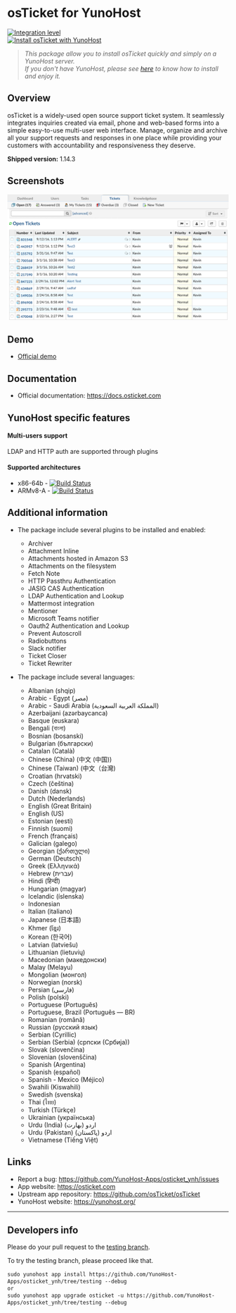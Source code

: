 # osTicket for YunoHost

[![Integration level](https://dash.yunohost.org/integration/osticket.svg)](https://dash.yunohost.org/appci/app/osticket)  
[![Install osTicket with YunoHost](https://install-app.yunohost.org/install-with-yunohost.png)](https://install-app.yunohost.org/?app=osticket)

> *This package allow you to install osTicket quickly and simply on a YunoHost server.  
If you don't have YunoHost, please see [here](https://yunohost.org/#/install) to know how to install and enjoy it.*

## Overview
osTicket is a widely-used open source support ticket system. It seamlessly integrates inquiries created via email, phone and web-based forms into a simple easy-to-use multi-user web interface. Manage, organize and archive all your support requests and responses in one place while providing your customers with accountability and responsiveness they deserve.

**Shipped version:** 1.14.3

## Screenshots

![](screenshot.png)

## Demo

* [Official demo](http://www.ostickethacks.com/demo/demo_info.php)

## Documentation

 * Official documentation: https://docs.osticket.com

## YunoHost specific features

#### Multi-users support

LDAP and HTTP auth are supported through plugins

#### Supported architectures

* x86-64b - [![Build Status](https://ci-apps.yunohost.org/ci/logs/osticket%20%28Apps%29.svg)](https://ci-apps.yunohost.org/ci/apps/osticket/)
* ARMv8-A - [![Build Status](https://ci-apps-arm.yunohost.org/ci/logs/osticket%20%28Apps%29.svg)](https://ci-apps-arm.yunohost.org/ci/apps/osticket/)

## Additional information

* The package include several plugins to be installed and enabled:
  - Archiver
  - Attachment Inline
  - Attachments hosted in Amazon S3
  - Attachments on the filesystem
  - Fetch Note
  - HTTP Passthru Authentication
  - JASIG CAS Authentication
  - LDAP Authentication and Lookup
  - Mattermost integration
  - Mentioner
  - Microsoft Teams notifier
  - Oauth2 Authentication and Lookup
  - Prevent Autoscroll
  - Radiobuttons
  - Slack notifier
  - Ticket Closer
  - Ticket Rewriter

* The package include several languages:
  - Albanian (shqip)
  - Arabic - Egypt (مصر)
  - Arabic - Saudi Arabia (المملكة العربية السعودية)
  - Azerbaijani (azərbaycanca)
  - Basque (euskara)
  - Bengali (বাংলা)
  - Bosnian (bosanski)
  - Bulgarian (български)
  - Catalan (Català)
  - Chinese (China) (中文 (中国))
  - Chinese (Taiwan) (中文（台灣)
  - Croatian (hrvatski)
  - Czech (čeština)
  - Danish (dansk)
  - Dutch (Nederlands)
  - English (Great Britain)
  - English (US)
  - Estonian (eesti)
  - Finnish (suomi)
  - French (français)
  - Galician (galego)
  - Georgian (ქართული)
  - German (Deutsch)
  - Greek (Ελληνικά)
  - Hebrew (עברית)
  - Hindi (हिन्दी)
  - Hungarian (magyar)
  - Icelandic (íslenska)
  - Indonesian
  - Italian (italiano)
  - Japanese (日本語)
  - Khmer (ខ្មែរ)
  - Korean (한국어)
  - Latvian (latviešu)
  - Lithuanian (lietuvių)
  - Macedonian (македонски)
  - Malay (Melayu)
  - Mongolian (монгол)
  - Norwegian (norsk)
  - Persian (فارسی)
  - Polish (polski)
  - Portuguese (Português)
  - Portuguese, Brazil (Português — BR)
  - Romanian (română)
  - Russian (русский язык)
  - Serbian (Cyrillic)
  - Serbian (Serbia) (српски (Србија))
  - Slovak (slovenčina)
  - Slovenian (slovenščina)
  - Spanish (Argentina)
  - Spanish (español)
  - Spanish - Mexico (Méjico)
  - Swahili (Kiswahili)
  - Swedish (svenska)
  - Thai (ไทย)
  - Turkish (Türkçe)
  - Ukrainian (українська)
  - Urdu (India) (اردو (بھارت
  - Urdu (Pakistan) اردو (پاکستان)
  - Vietnamese (Tiếng Việt)

## Links

 * Report a bug: https://github.com/YunoHost-Apps/osticket_ynh/issues
 * App website: https://osticket.com
 * Upstream app repository: https://github.com/osTicket/osTicket
 * YunoHost website: https://yunohost.org/

---

Developers info
----------------

Please do your pull request to the [testing branch](https://github.com/YunoHost-Apps/osticket_ynh/tree/testing).

To try the testing branch, please proceed like that.
```
sudo yunohost app install https://github.com/YunoHost-Apps/osticket_ynh/tree/testing --debug
or
sudo yunohost app upgrade osticket -u https://github.com/YunoHost-Apps/osticket_ynh/tree/testing --debug
```
